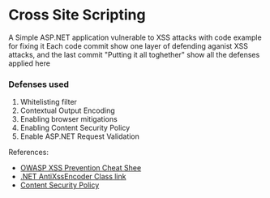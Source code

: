 # Cross Site Scripting

A Simple ASP.NET application vulnerable to XSS attacks with code example for fixing it
Each code commit show one layer of defending aganist XSS attacks, and the last commit "Putting it all toghether" show all the defenses applied here 

### Defenses used 
1. Whitelisting filter 
2. Contextual Output Encoding
3. Enabling browser mitigations
4. Enabling Content Security Policy
5. Enable ASP.NET Request Validation

References:
- [OWASP XSS Prevention Cheat Shee](https://github.com/OWASP/CheatSheetSeries/blob/master/cheatsheets/Cross_Site_Scripting_Prevention_Cheat_Sheet.md)
- [.NET AntiXssEncoder Class link](https://docs.microsoft.com/en-us/dotnet/api/system.web.security.antixss?view=netframework-4.6.2)
- [Content Security Policy](https://content-security-policy.com/)
